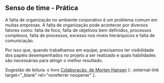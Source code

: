 ## Senso de time - Prática

A falta de organização no ambiente corporativo é um problema comum em muitas empresas. A falta de organização pode acontecer por diversos fatores como: falta de foco, falta de objetivos bem definidos, processos complexos, falta de processos, excesso nos níveis hierárquicos e falta de comunicação. 

Por isso que, quando trabalhamos em equipe, precisamos ter visibilidade dos papéis desempenhados no projeto a ser realizado e quais habilidades são necessárias para atingir o melhor resultado.

Sugestão de leitura: o livro [Colaboração, de Morten Hansen](https://www.amazon.com.br/Colabora%C3%A7%C3%A3o-Morten-Hansen/dp/8535234721) {: .external-link target="_blank" rel="noreferrer noopener" }.